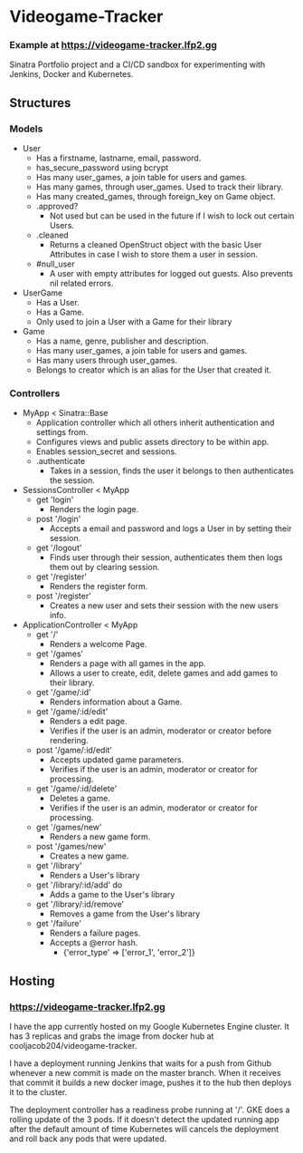 # Videogame-Tracker
### Example at https://videogame-tracker.lfp2.gg
Sinatra Portfolio project and a CI/CD sandbox for experimenting with Jenkins, Docker and Kubernetes.

## Structures
### Models
 * User
   * Has a firstname, lastname, email, password.
   * has_secure_password using bcrypt
   * Has many user_games, a join table for users and games.
   * Has many games, through user_games. Used to track their library.
   * Has many created_games, through foreign_key on Game object.
   * .approved?
     * Not used but can be used in the future if I wish to lock out certain Users.
   * .cleaned
     * Returns a cleaned OpenStruct object with the basic User Attributes in case I wish to store them a user in session.
   * #null_user
     * A user with empty attributes for logged out guests. Also prevents nil related errors.
 * UserGame
   * Has a User.
   * Has a Game.
   * Only used to join a User with a Game for their library
 * Game
   * Has a name, genre, publisher and description.
   * Has many user_games, a join table for users and games.
   * Has many users through user_games.
   * Belongs to creator which is an alias for the User that created it.

### Controllers
 * MyApp < Sinatra::Base
   * Application controller which all others inherit authentication and settings from.
   * Configures views and public assets directory to be within app.
   * Enables session_secret and sessions.
   * .authenticate
     * Takes in a session, finds the user it belongs to then authenticates the session.
 * SessionsController < MyApp
   * get 'login'
     * Renders the login page.
   * post '/login'
     * Accepts a email and password and logs a User in by setting their session.
   * get '/logout'
     * Finds user through their session, authenticates them then logs them out by clearing session.
   * get '/register'
     * Renders the register form.
   * post '/register'
     * Creates a new user and sets their session with the new users info.
 * ApplicationController < MyApp
   * get '/'
     * Renders a welcome Page.
   * get '/games'
     * Renders a page with all games in the app.
     * Allows a user to create, edit, delete games and add games to their library.
   * get '/game/:id'
     * Renders information about a Game.
   * get '/game/:id/edit'
     * Renders a edit page.
     * Verifies if the user is an admin, moderator or creator before rendering.
   * post '/game/:id/edit'
     * Accepts updated game parameters.
     * Verifies if the user is an admin, moderator or creator for processing.
   * get '/game/:id/delete'
     * Deletes a game. 
     * Verifies if the user is an admin, moderator or creator for processing.
   * get '/games/new'
     * Renders a new game form.
   * post '/games/new'
     * Creates a new game.
   * get '/library'
     * Renders a User's library
   * get '/library/:id/add' do
     * Adds a game to the User's library
   * get '/library/:id/remove'
     * Removes a game from the User's library
   * get '/failure'
     * Renders a failure pages. 
     * Accepts a @error hash.
       * {'error_type' => ['error_1', 'error_2']}

## Hosting
### https://videogame-tracker.lfp2.gg
I have the app currently hosted on my Google Kubernetes Engine cluster. It has 3 replicas and grabs the image from docker hub at cooljacob204/videogame-tracker.

I have a deployment running Jenkins that waits for a push from Github whenever a new commit is made on the master branch. When it receives that commit it builds a new docker image, pushes it to the hub then deploys it to the cluster.

The deployment controller has a readiness probe running at '/'. GKE does a rolling update of the 3 pods. If it doesn't detect the updated running app after the default amount of time Kubernetes will cancels the deployment and roll back any pods that were updated.
